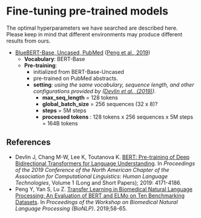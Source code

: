 
# Fine-tuning pre-trained models
The optimal hyperparameters we have searched are described here.  
Please keep in mind that different environments may produce different results from ours.

- [BlueBERT-Base, Uncased, PubMed](./BlueBERT-Base-Uncased_P)  ([Peng et al., 2019](#bluebert))
  - **Vocabulary**: BERT-Base
  - **Pre-training**:
    - initialized from BERT-Base-Uncased
    - pre-trained on PubMed abstracts.
    - **setting**: *using the same vocabulary, sequence length, and other configurations provided by ([Devlin et al., (2019)](#bert)).*
      - **max_seq_length** = 128 tokens
      - **global_batch_size** = 256 sequences (32 x 8)?
      - **steps** = 5M steps
      - **processed tokens** : 128 tokens x 256 sequences x 5M steps = 164B tokens

## References
- <a id="bert"><a>Devlin J, Chang M-W, Lee K, Toutanova K. [BERT: Pre-training of Deep Bidirectional Transformers for Language Understanding](https://www.aclweb.org/anthology/N19-1423/). In *Proceedings of the 2019 Conference of the North American Chapter of the Association for Computational Linguistics: Human Language Technologies*, Volume 1 (Long and Short Papers); 2019: 4171-4186.
- <a id="bluebert"><a>Peng Y, Yan S, Lu Z. [Transfer Learning in Biomedical Natural Language Processing: An Evaluation of BERT and ELMo on Ten Benchmarking Datasets](https://arxiv.org/abs/1906.05474). In *Proceedings of the Workshop on Biomedical Natural Language Processing (BioNLP)*. 2019;58-65.
